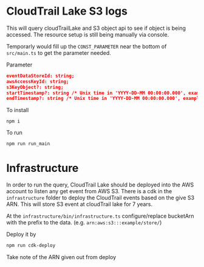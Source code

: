 # CloudTrail Lake S3 logs

This will query cloudTrailLake and S3 object api to see if object is being accessed. The resource setup is still being manually via console.

Temporarly would fill up the `CONST_PARAMETER` near the bottom of `src/main.ts` to get the parameter needed.

Parameter
```json
eventDataStoreId: string;
awsAccessKeyId: string;
s3KeyObject?: string;
startTimestamp?: string /* Unix time in 'YYYY-DD-MM 00:00:00.000', example: '2022-07-05 22:00:00.000' */;
endTimestamp?: string /* Unix time in 'YYYY-DD-MM 00:00:00.000', example: '2022-07-05 23:00:00.000' */;
```

To install
```
npm i
```

To run
```
npm run run_main
```

# Infrastructure

In order to run the query, CloudTrail Lake should be deployed into the AWS account to listen any get event from AWS S3. There is a cdk in the `infrastructure` folder to deploy the CloudTrail events based on the give S3 ARN. This will store S3 event at cloudTrail lake for 7 years.

At the `infrastructure/bin/infrastructure.ts` configure/replace bucketArn with the prefix to the data. (e.g. `arn:aws:s3:::example/store/`)

Deploy it by 
```bash
npm run cdk-deploy
```

Take note of the ARN given out from deploy
